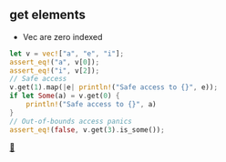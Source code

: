 ## get elements

* Vec are zero indexed

```rust
let v = vec!["a", "e", "i"];
assert_eq!("a", v[0]);
assert_eq!("i", v[2]);
// Safe access
v.get(1).map(|e| println!("Safe access to {}", e));
if let Some(a) = v.get(0) {
    println!("Safe access to {}", a)
}
// Out-of-bounds access panics
assert_eq!(false, v.get(3).is_some());
```

[📒](https://doc.rust-lang.org/1.17.0/book/vectors.html#accessing-elements) 